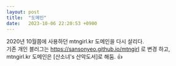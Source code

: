 ```yaml
---
layout: post
title:  "도메인"
date:   2023-10-06 22:20:53 +0900
---
```


2020년 10월쯤에 사용하던 mtngirl.kr 도메인을 다시 살리다.
<br>기존 개인 블러그는 https://sansonyeo.github.io/mtngirl 로 변경 하고,
<br>mtngirl.kr 도메인은 [산소녀's 산악도서]로 해둠. 👍
